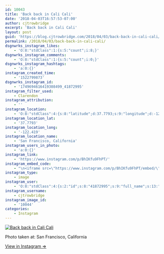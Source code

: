 ```yaml
---
id: 10043
title: 'Back back in Cali Cali'
date: '2018-04-03T16:57:53-07:00'
author: cjtrowbridge
excerpt: 'Back back in Cali Cali'
layout: post
guid: 'https://blog.cjtrowbridge.com/2018/04/03/back-back-in-cali-cali/'
permalink: /2018/04/03/back-back-in-cali-cali/
dsgnwrks_instagram_likes:
    - 'O:8:"stdClass":1:{s:5:"count";i:8;}'
dsgnwrks_instagram_comments:
    - 'O:8:"stdClass":1:{s:5:"count";i:0;}'
dsgnwrks_instagram_hashtags:
    - 'a:0:{}'
instagram_created_time:
    - '1522799873'
dsgnwrks_instagram_id:
    - '1749694616419308499_41872995'
instagram_filter_used:
    - Clarendon
instagram_attribution:
    - ''
instagram_location:
    - 'O:8:"stdClass":4:{s:8:"latitude";d:37.7793;s:9:"longitude";d:-122.419;s:4:"name";s:25:"San Francisco, California";s:2:"id";i:44961364;}'
instagram_location_lat:
    - '37.7793'
instagram_location_long:
    - '-122.419'
instagram_location_name:
    - 'San Francisco, California'
instagram_users_in_photo:
    - 'a:0:{}'
instagram_link:
    - 'https://www.instagram.com/p/BhIKfu9FhPT/'
instagram_embed_code:
    - "\n<iframe src=\"https://www.instagram.com/p/BhIKfu9FhPT/embed/\" width=\"612\" height=\"710\" frameborder=\"0\" scrolling=\"no\" allowtransparency=\"true\" class=\"insta-image-embed\"></iframe>\n"
instagram_type:
    - image
instagram_user:
    - 'O:8:"stdClass":4:{s:2:"id";s:8:"41872995";s:9:"full_name";s:13:"CJ Trowbridge";s:15:"profile_picture";s:141:"https://scontent.cdninstagram.com/vp/e1b672f62211dfa88909f4a5259cb5d7/5B699F1C/t51.2885-19/s150x150/13724650_1188772791164794_142557231_a.jpg";s:8:"username";s:12:"cjtrowbridge";}'
instagram_username:
    - cjtrowbridge
instagram_image_id:
    - '10044'
categories:
    - Instagram
---
```


[![Back back in Cali Cali](https://blog.cjtrowbridge.com/wp-content/uploads/2018/04/1522799873-1-1.jpg)](https://www.instagram.com/p/BhIKfu9FhPT/)

Photo taken at: San Francisco, California

[View in Instagram ⇒](https://www.instagram.com/p/BhIKfu9FhPT/)